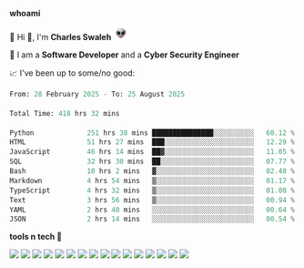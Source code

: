 **whoami**

🤪 Hi 👋, I'm **Charles Swaleh** <img src="alien.gif" height="25px">

🤖 I am a **Software Developer** and a **Cyber Security Engineer**

📈 I've been up to some/no good:

<!--START_SECTION:waka-->

```python
From: 28 February 2025 - To: 25 August 2025

Total Time: 418 hrs 32 mins

Python             251 hrs 38 mins ███████████████░░░░░░░░░░   60.12 %
HTML               51 hrs 27 mins  ███░░░░░░░░░░░░░░░░░░░░░░   12.29 %
JavaScript         46 hrs 14 mins  ██▓░░░░░░░░░░░░░░░░░░░░░░   11.05 %
SQL                32 hrs 30 mins  ██░░░░░░░░░░░░░░░░░░░░░░░   07.77 %
Bash               10 hrs 2 mins   ▓░░░░░░░░░░░░░░░░░░░░░░░░   02.40 %
Markdown           4 hrs 54 mins   ▒░░░░░░░░░░░░░░░░░░░░░░░░   01.17 %
TypeScript         4 hrs 32 mins   ▒░░░░░░░░░░░░░░░░░░░░░░░░   01.08 %
Text               3 hrs 56 mins   ▒░░░░░░░░░░░░░░░░░░░░░░░░   00.94 %
YAML               2 hrs 40 mins   ░░░░░░░░░░░░░░░░░░░░░░░░░   00.64 %
JSON               2 hrs 14 mins   ░░░░░░░░░░░░░░░░░░░░░░░░░   00.54 %
```

<!--END_SECTION:waka-->


**tools n tech 🔭**

![](https://img.shields.io/badge/OS-Linux-informational?style=flat&logo=linux&logoColor=white&color=800020)
![](https://img.shields.io/badge/Code-JavaScript-informational?style=flat&logo=javascript&logoColor=white&color=800020)
![](https://img.shields.io/badge/Code-Python-informational?style=flat&logo=python&logoColor=white&color=800020)
![](https://img.shields.io/badge/Code-C-informational?style=flat&logo=c&logoColor=white&color=800020)
![](https://img.shields.io/badge/Code-Ruby-informational?style=flat&logo=ruby&logoColor=white&color=800020)
![](https://img.shields.io/badge/Code-Go-informational?style=flat&logo=go&logoColor=white&color=800020)
![](https://img.shields.io/badge/Framework-React-informational?style=flat&logo=react&logoColor=white&color=800020)
![](https://img.shields.io/badge/Framework-Django-informational?style=flat&logo=django&logoColor=white&color=800020)
![](https://img.shields.io/badge/Framework-Flask-informational?style=flat&logo=flask&logoColor=white&color=800020)
![](https://img.shields.io/badge/Framework-Rails-informational?style=flat&logo=Ruby&logoColor=white&color=800020)
![](https://img.shields.io/badge/Shell-Bash-informational?style=flat&logo=gnu-bash&logoColor=white&color=800020)
![](https://img.shields.io/badge/DB-PostgreSQL-informational?style=flat&logo=postgresql&logoColor=white&color=800020)
![](https://img.shields.io/badge/DB-MySQL-informational?style=flat&logo=mysql&logoColor=white&color=800020)
![](https://img.shields.io/badge/CI/CD-Docker-informational?style=flat&logo=docker&logoColor=white&color=800020)
![](https://img.shields.io/badge/CI/CD-Kubernetes-informational?style=flat&logo=kubernetes&logoColor=white&color=800020)
![](https://img.shields.io/badge/CI/CD-Jenkins-informational?style=flat&logo=jenkins&logoColor=white&color=800020)

<!-- **stats 🔭**

[![Charles's GitHub stats](https://github-readme-stats.vercel.app/api?username=mashm3ll0w&count_private=true&show_icons=true&theme=maroongold&include_all_commits=true)](https://github.com/anuraghazra/github-readme-stats)             [![Top Langs](https://github-readme-stats.vercel.app/api/top-langs/?username=mashm3ll0w&layout=compact&theme=maroongold&langs_count=6)](https://github.com/anuraghazra/github-readme-stats) -->
